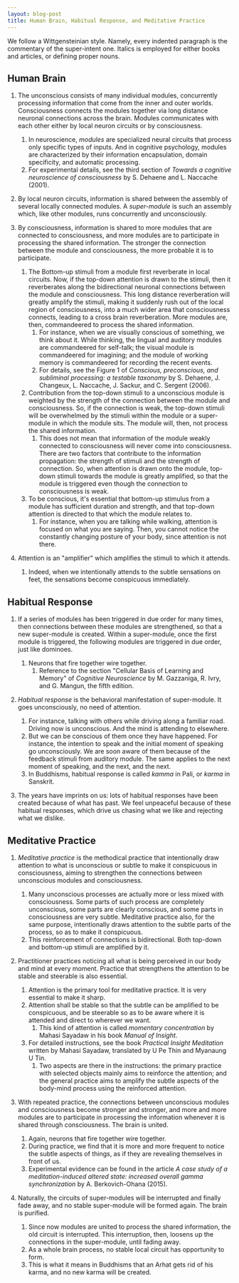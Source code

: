 ```yaml
---
layout: blog-post
title: Human Brain, Habitual Response, and Meditative Practice
---
```


We follow a Wittgensteinian style. Namely, every indented paragraph is the commentary of the super-intent one. Italics is employed for either books and articles, or defining proper nouns.

## Human Brain

1. The unconscious consists of many individual modules, concurrently processing information that come from the inner and outer worlds. Consciousness connects the modules together via long distance neuronal connections across the brain. Modules communicates with each other either by local neuron circuits or by consciousness.
    1. In neuroscience, _modules_ are specialized neural circuits that process only specific types of inputs. And in cognitive psychology, modules are characterized by their information encapsulation, domain specificity, and automatic processing.
    1. For experimental details, see the third section of _Towards a cognitive neuroscience of consciousness_ by S. Dehaene and L. Naccache (2001).

1. By local neuron circuits, information is shared between the assembly of several locally connected modules. A _super-module_ is such an assembly which, like other modules, runs concurrently and unconsciously.

1. By consciousness, information is shared to more modules that are connected to consciousness, and more modules are to participate in processing the shared information. The stronger the connection between the module and consciousness, the more probable it is to participate.
    1. The Bottom-up stimuli from a module first reverberate in local circuits. Now, if the top-down attention is drawn to the stimuli, then it reverberates along the bidirectional neuronal connections between the module and consciousness. This long distance reverberation will greatly amplify the stimuli, making it suddenly rush out of the local region of consciousness, into a much wider area that consciousness connects, leading to a cross brain reverberation. More modules are, then, commandeered to process the shared information.
        1. For instance, when we are visually conscious of something, we think about it. While thinking, the lingual and auditory modules are commandeered for self-talk; the visual module is commandeered for imagining; and the module of working memory is commandeered for recording the recent events.
        1. For details, see the Figure 1 of _Conscious, preconscious, and subliminal processing: a testable taxonomy_ by S. Dehaene, J. Changeux, L. Naccache, J. Sackur, and C. Sergent (2006).
    1. Contribution from the top-down stimuli to a unconscious module is weighted by the strength of the connection between the module and consciousness. So, if the connection is weak, the top-down stimuli will be overwhelmed by the stimuli within the module or a super-module in which the module sits. The module will, then, not process the shared information.
        1. This does not mean that information of the module weakly connected to consciousness will never come into consciousness. There are two factors that contribute to the information propagation: the strength of stimuli and the strength of connection. So, when attention is drawn onto the module, top-down stimuli towards the module is greatly amplified, so that the module is triggered even though the connection to consciousness is weak.
    1. To be conscious, it's essential that bottom-up stimulus from a module has sufficient duration and strength, and that top-down attention is directed to that which the module relates to.
        1. For instance, when you are talking while walking, attention is focused on what you are saying. Then, you cannot notice the constantly changing posture of your body, since attention is not there.

1. Attention is an "amplifier" which amplifies the stimuli to which it attends.
    1. Indeed, when we intentionally attends to the subtle sensations on feet, the sensations become conspicuous immediately.

## Habitual Response

1. If a series of modules has been triggered in due order for many times, then connections between these modules are strengthened, so that a new super-module is created. Within a super-module, once the first module is triggered, the following modules are triggered in due order, just like dominoes.
    1. Neurons that fire together wire together.
        1. Reference to the section "Cellular Basis of Learning and Memory" of _Cognitive Neuroscience_ by M. Gazzaniga, R. Ivry, and G. Mangun, the fifth edition.

1. _Habitual response_ is the behavioral manifestation of super-module. It goes unconsciously, no need of attention.
    1. For instance, talking with others while driving along a familiar road. Driving now is unconscious. And the mind is attending to elsewhere.
    1. But we can be conscious of them once they have happened. For instance, the intention to speak and the initial moment of speaking go unconsciously. We are soon aware of them because of the feedback stimuli from auditory module. The same applies to the next moment of speaking, and the next, and the next.
    1. In Buddhisms, habitual response is called _kamma_ in Pali, or _karma_ in Sanskrit.

1. The years have imprints on us: lots of habitual responses have been created because of what has past. We feel unpeaceful because of these habitual responses, which drive us chasing what we like and rejecting what we dislike.

## Meditative Practice

1. _Meditative practice_ is the methodical practice that intentionally draw attention to what is unconscious or subtle to make it conspicuous in consciousness, aiming to strengthen the connections between unconscious modules and consciousness.
    1. Many unconscious processes are actually more or less mixed with consciousness. Some parts of such process are completely unconscious, some parts are clearly conscious, and some parts in consciousness are very subtle. Meditative practice also, for the same purpose, intentionally draws attention to the subtle parts of the process, so as to make it conspicuous.
    1. This reinforcement of connections is bidirectional. Both top-down and bottom-up stimuli are amplified by it.

1. Practitioner practices noticing all what is being perceived in our body and mind at every moment. Practice that strengthens the attention to be stable and steerable is also essential.
    1. Attention is the primary tool for meditative practice. It is very essential to make it sharp.
    1. Attention shall be stable so that the subtle can be amplified to be conspicuous, and be steerable so as to be aware where it is attended and direct to wherever we want.
        1. This kind of attention is called _momentary concentration_ by Mahasi Sayadaw in his book _Manual of Insight_.
    1. For detailed instructions, see the book _Practical Insight Meditation_ written by Mahasi Sayadaw, translated by U Pe Thin and Myanaung U Tin.
        1. Two aspects are there in the instructions: the primary practice with selected objects mainly aims to reinforce the attention; and the general practice aims to amplify the subtle aspects of the body-mind process using the reinforced attention.

1. With repeated practice, the connections between unconscious modules and consciousness become stronger and stronger, and more and more modules are to participate in processing the information whenever it is shared through consciousness. The brain is united.
    1. Again, neurons that fire together wire together.
    1. During practice, we find that it is more and more frequent to notice the subtle aspects of things, as if they are revealing themselves in front of us.
    1. Experimental evidence can be found in the article _A case study of a meditation-induced altered state: increased overall gamma synchronization_ by A. Berkovich-Ohana (2015).

1. Naturally, the circuits of super-modules will be interrupted and finally fade away, and no stable super-module will be formed again. The brain is purified.
    1. Since now modules are united to process the shared information, the old circuit is interrupted. This interruption, then, loosens up the connections in the super-module, until fading away.
    1. As a whole brain process, no stable local circuit has opportunity to form.
    1. This is what it means in Buddhisms that an Arhat gets rid of his karma, and no new karma will be created.
